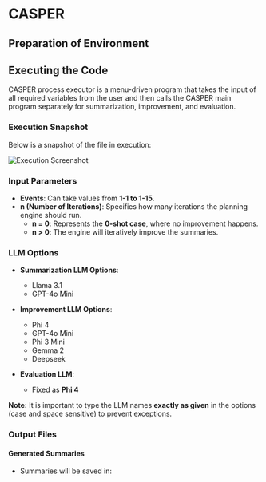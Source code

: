 # CASPER

## Preparation of Environment

## Executing the Code

CASPER process executor is a menu-driven program that takes the input of all required variables from the user and then calls the CASPER main program separately for summarization, improvement, and evaluation.

### Execution Snapshot

Below is a snapshot of the file in execution:

![Execution Screenshot](https://github.com/user-attachments/assets/14bb14f0-9620-419d-84a6-74ffa32586fc)

### Input Parameters

- **Events**: Can take values from **1-1 to 1-15**.
- **n (Number of Iterations)**: Specifies how many iterations the planning engine should run.
  - **n = 0**: Represents the **0-shot case**, where no improvement happens.
  - **n > 0**: The engine will iteratively improve the summaries.

### LLM Options

- **Summarization LLM Options**: 
  - Llama 3.1
  - GPT-4o Mini

- **Improvement LLM Options**:
  - Phi 4
  - GPT-4o Mini
  - Phi 3 Mini
  - Gemma 2
  - Deepseek

- **Evaluation LLM**: 
  - Fixed as **Phi 4**

**Note:** It is important to type the LLM names **exactly as given** in the options (case and space sensitive) to prevent exceptions.

### Output Files

#### Generated Summaries
- Summaries will be saved in:
